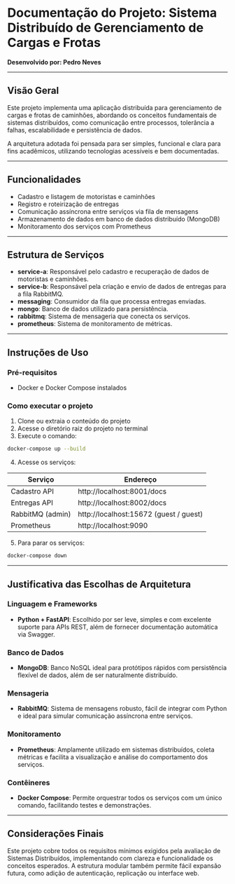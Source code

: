 
# Documentação do Projeto: Sistema Distribuído de Gerenciamento de Cargas e Frotas

**Desenvolvido por: Pedro Neves**

---

## Visão Geral

Este projeto implementa uma aplicação distribuída para gerenciamento de cargas e frotas de caminhões, abordando os conceitos fundamentais de sistemas distribuídos, como comunicação entre processos, tolerância a falhas, escalabilidade e persistência de dados.

A arquitetura adotada foi pensada para ser simples, funcional e clara para fins acadêmicos, utilizando tecnologias acessíveis e bem documentadas.

---

## Funcionalidades

- Cadastro e listagem de motoristas e caminhões
- Registro e roteirização de entregas
- Comunicação assíncrona entre serviços via fila de mensagens
- Armazenamento de dados em banco de dados distribuído (MongoDB)
- Monitoramento dos serviços com Prometheus

---

## Estrutura de Serviços

- **service-a**: Responsável pelo cadastro e recuperação de dados de motoristas e caminhões.
- **service-b**: Responsável pela criação e envio de dados de entregas para a fila RabbitMQ.
- **messaging**: Consumidor da fila que processa entregas enviadas.
- **mongo**: Banco de dados utilizado para persistência.
- **rabbitmq**: Sistema de mensageria que conecta os serviços.
- **prometheus**: Sistema de monitoramento de métricas.

---

## Instruções de Uso

### Pré-requisitos

- Docker e Docker Compose instalados

### Como executar o projeto

1. Clone ou extraia o conteúdo do projeto
2. Acesse o diretório raiz do projeto no terminal
3. Execute o comando:

```bash
docker-compose up --build
```

4. Acesse os serviços:

| Serviço               | Endereço                                    |
|-----------------------|---------------------------------------------|
| Cadastro API          | http://localhost:8001/docs                  |
| Entregas API          | http://localhost:8002/docs                  |
| RabbitMQ (admin)      | http://localhost:15672 (guest / guest)     |
| Prometheus            | http://localhost:9090                      |

5. Para parar os serviços:

```bash
docker-compose down
```

---

## Justificativa das Escolhas de Arquitetura

### Linguagem e Frameworks

- **Python + FastAPI**: Escolhido por ser leve, simples e com excelente suporte para APIs REST, além de fornecer documentação automática via Swagger.

### Banco de Dados

- **MongoDB**: Banco NoSQL ideal para protótipos rápidos com persistência flexível de dados, além de ser naturalmente distribuído.

### Mensageria

- **RabbitMQ**: Sistema de mensagens robusto, fácil de integrar com Python e ideal para simular comunicação assíncrona entre serviços.

### Monitoramento

- **Prometheus**: Amplamente utilizado em sistemas distribuídos, coleta métricas e facilita a visualização e análise do comportamento dos serviços.

### Contêineres

- **Docker Compose**: Permite orquestrar todos os serviços com um único comando, facilitando testes e demonstrações.

---

## Considerações Finais

Este projeto cobre todos os requisitos mínimos exigidos pela avaliação de Sistemas Distribuídos, implementando com clareza e funcionalidade os conceitos esperados. A estrutura modular também permite fácil expansão futura, como adição de autenticação, replicação ou interface web.

